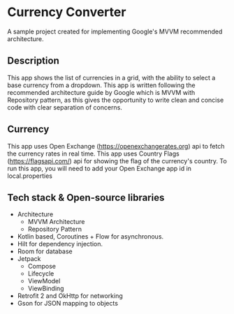 # Currency Converter

A sample project created for implementing Google's MVVM recommended architecture.

## Description
This app shows the list of currencies in a grid, with the ability to select a base currency from a dropdown. This app is written following the 
recommended architecture guide by Google which is MVVM with Repository pattern, as this gives the opportunity 
to write clean and concise code with clear separation of concerns. 

## Currency
This app uses Open Exchange (https://openexchangerates.org) api to fetch the currency rates in real time.
This app uses Country Flags (https://flagsapi.com/) api for showing the flag of the currency's country.
To run this app, you will need to add your Open Exchange app id in local.properties  

## Tech stack & Open-source libraries
- Architecture
    - MVVM Architecture
    - Repository Pattern
- Kotlin based, Coroutines + Flow for asynchronous.
- Hilt for dependency injection.
- Room for database
- Jetpack
    - Compose
    - Lifecycle
    - ViewModel
    - ViewBinding
- Retrofit 2 and OkHttp for networking
- Gson for JSON mapping to objects



